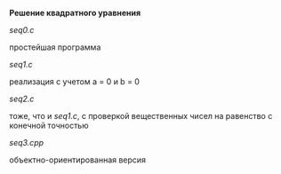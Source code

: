 **Решение квадратного уравнения**

*seq0.c*

простейшая программа


*seq1.c*

реализация с учетом a = 0 и b = 0

*seq2.c*

тоже, что и *seq1.c*, с проверкой вещественных чисел на равенство с конечной точностью

*seq3.cpp*

объектно-ориентированная версия
